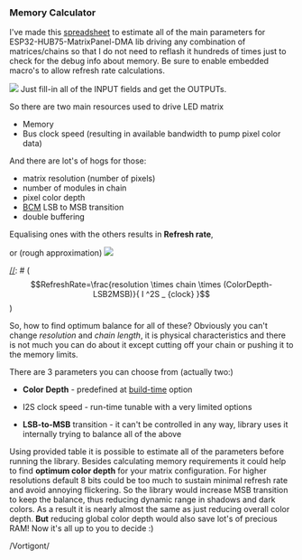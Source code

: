 ### Memory Calculator

I've made this [spreadsheet](memcalc.xlsm) to estimate all of the main parameters for ESP32-HUB75-MatrixPanel-DMA lib driving any combination of matrices/chains so that I do not need to reflash it hundreds of times just to check for the debug info about memory.
Be sure to enable embedded macro's to allow refresh rate calculations.

![](i2scalc.png)
Just fill-in all of the INPUT fields and get the OUTPUTs.

So there are  two main resources used to drive LED matrix
 - Memory
 - Bus clock speed (resulting in available bandwidth to pump pixel color data)

And there are lot's of hogs for those:
 - matrix resolution (number of pixels)
 - number of modules in chain
 - pixel color depth
 - [BCM](http://www.batsocks.co.uk/readme/art_bcm_5.htm) LSB to MSB transition
 - double buffering

Equalising ones with the others results in **Refresh rate**,

or (rough approximation) 
<img src="https://render.githubusercontent.com/render/math?math=RefreshRate=\frac{%20I%20^2S%20_%20{clock}%20}{resolution%20\times%20chain%20\times%20(ColorDepth-LSB2MSB)}">

[//]: # (github markdown does not like LaTex formulas)
[//]: # ($$RefreshRate=\frac{resolution \times chain \times (ColorDepth-LSB2MSB)}{ I ^2S _ {clock} }$$)

So, how to find optimum balance for all of these? Obviously you can't change *resolution* and *chain length*, it is physical characteristics and there is not much you can do about it except cutting off your chain or pushing it to the memory limits.

There are 3 parameters you can choose from (actually two:)
 - **Color Depth** - predefined at [build-time]((/doc/BuildOptions.md)) option

 -   I2S clock speed - run-time tunable with a very limited options

- **LSB-to-MSB** transition - it can't  be controlled in any way, library uses it internally trying to balance all of the above 

Using provided table it is possible to estimate all of the parameters before running the library. Besides calculating memory requirements it could help to find **optimum color depth** for your matrix configuration. For higher resolutions default 8 bits could be too much to sustain minimal refresh rate and avoid annoying flickering. So the library would increase MSB transition to keep the balance, thus reducing dynamic range in shadows and dark colors. As a result it is nearly almost the same as just reducing overall color depth. **But** reducing global color depth would also save lot's of precious RAM!
Now it's all up to you to decide :)

/Vortigont/
